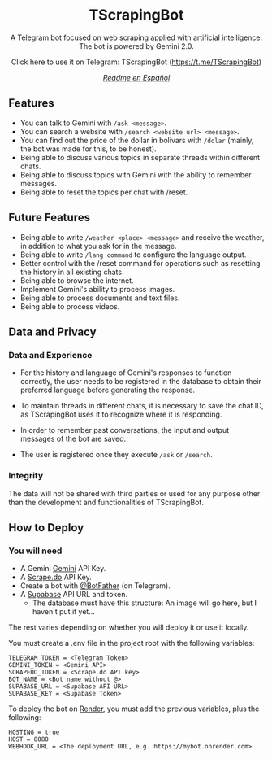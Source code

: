 <div align="center">
<h1>TScrapingBot</h1>

A Telegram bot focused on web scraping applied with artificial intelligence. The bot is powered by Gemini 2.0.

Click here to use it on Telegram: TScrapingBot (https://t.me/TScrapingBot)

*[Readme en Español](./README.MD)*
</div>

## Features

* You can talk to Gemini with `/ask <message>`.
* You can search a website with `/search <website url> <message>`.
* You can find out the price of the dollar in bolivars with `/dolar` (mainly, the bot was made for this, to be honest).
* Being able to discuss various topics in separate threads within different chats.
* Being able to discuss topics with Gemini with the ability to remember messages.
* Being able to reset the topics per chat with /reset.

## Future Features

* Being able to write `/weather <place> <message>` and receive the weather, in addition to what you ask for in the message.
* Being able to write `/lang command` to configure the language output.
* Better control with the /reset command for operations such as resetting the history in all existing chats.
* Being able to browse the internet.
* Implement Gemini's ability to process images.
* Being able to process documents and text files.
* Being able to process videos.

## Data and Privacy

### Data and Experience

* For the history and language of Gemini's responses to function correctly, the user needs to be registered in the database to obtain their preferred language before generating the response.

* To maintain threads in different chats, it is necessary to save the chat ID, as TScrapingBot uses it to recognize where it is responding.

* In order to remember past conversations, the input and output messages of the bot are saved.

* The user is registered once they execute `/ask` or `/search`.

### Integrity

The data will not be shared with third parties or used for any purpose other than the development and functionalities of TScrapingBot.

## How to Deploy

### You will need
* A Gemini [Gemini](https://ai.google.dev/) API Key.
* A [Scrape.do](https://scrape.do/) API Key.
* Create a bot with [@BotFather](https://t.me/BotFather) (on Telegram).
* A [Supabase](https://supabase.com/) API URL and token.
  - The database must have this structure:
  An image will go here, but I haven't put it yet...

The rest varies depending on whether you will deploy it or use it locally.

You must create a .env file in the project root with the following variables:
```
TELEGRAM_TOKEN = <Telegram Token>
GEMINI_TOKEN = <Gemini API>
SCRAPEDO_TOKEN = <Scrape.do API key>
BOT_NAME = <Bot name without @>
SUPABASE_URL = <Supabase API URL>
SUPABASE_KEY = <Supabase Token>
```

To deploy the bot on [Render](https://render.com/), you must add the previous variables, plus the following:
```
HOSTING = true
HOST = 8080
WEBHOOK_URL = <The deployment URL, e.g. https://mybot.onrender.com>
```